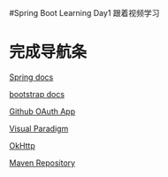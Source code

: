 #Spring Boot Learning Day1
    跟着视频学习
    
# 完成导航条
[Spring docs](https://spring.io/guides)

[bootstrap docs](https://v3.bootcss.com/)

[Github OAuth App](https://developer.github.com/apps/building-oauth-apps/creating-an-oauth-app/)

[Visual Paradigm](https://www.visual-paradigm.com/cn/)

[OkHttp](https://square.github.io/okhttp/)

[Maven Repository]()